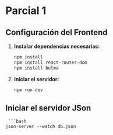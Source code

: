 # Parcial 1


## Configuración del Frontend


1. **Instalar dependencias necesarias:**

   ```bash
   npm install
   npm install react-router-dom
   npm install bulma

2. **Iniciar el servidor:**

     ```bash
    npm run dev


## Iniciar el servidor JSon


     ```bash
    json-server --watch db.json

